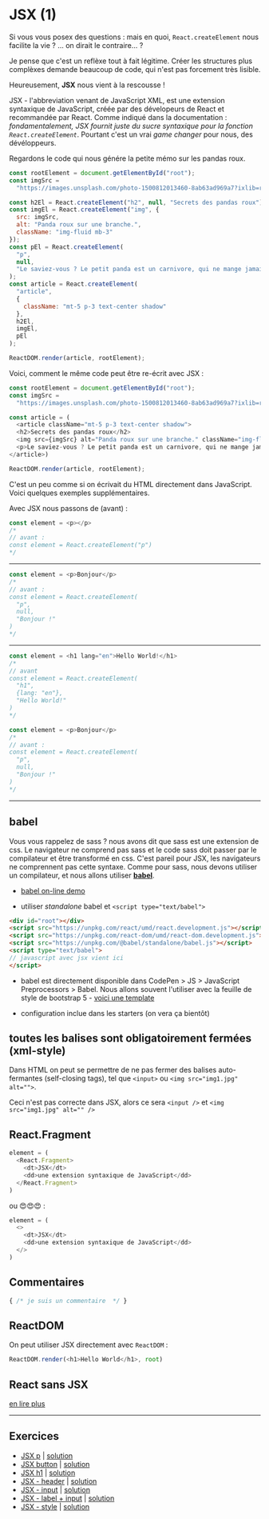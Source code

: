 # JSX  (1)

Si vous vous posex des questions :
  mais en quoi, `React.createElement` nous facilite la vie ? ... on dirait le contraire... ? 
  
Je pense que c'est un reflèxe tout à fait légitime. Créer les structures plus complèxes demande beaucoup de code, qui n'est pas forcement très lisible.

Heureusement, **JSX** nous vient à la rescousse !

JSX - l'abbreviation venant de JavaScript XML, est une extension syntaxique de JavaScript, créée par des dévelopeurs de React et recommandée par React. Comme indiqué dans la documentation : *fondamentalement, JSX fournit juste du sucre syntaxique pour la fonction `React.createElement`*. Pourtant c'est un vrai *game changer* pour nous, des dévéloppeurs.

Regardons le code qui nous génére la petite mémo sur les pandas roux.

```javascript
const rootElement = document.getElementById("root");
const imgSrc =
  "https://images.unsplash.com/photo-1500812013460-8ab63ad969a7?ixlib=rb-1.2.1&q=80&fm=jpg&crop=entropy&cs=tinysrgb&w=400&fit=max&ixid=eyJhcHBfaWQiOjE0NTg5fQ";

const h2El = React.createElement("h2", null, "Secrets des pandas roux");
const imgEl = React.createElement("img", {
  src: imgSrc,
  alt: "Panda roux sur une branche.",
  className: "img-fluid mb-3"
});
const pEl = React.createElement(
  "p",
  null,
  "Le saviez-vous ? Le petit panda est un carnivore, qui ne mange jamais de la viande."
);
const article = React.createElement(
  "article",
  {
    className: "mt-5 p-3 text-center shadow"
  },
  h2El,
  imgEl,
  pEl
);

ReactDOM.render(article, rootElement);
```

Voici, comment le même code peut être re-écrit avec JSX :

```javascript
const rootElement = document.getElementById("root");
const imgSrc =
  "https://images.unsplash.com/photo-1500812013460-8ab63ad969a7?ixlib=rb-1.2.1&q=80&fm=jpg&crop=entropy&cs=tinysrgb&w=400&fit=max&ixid=eyJhcHBfaWQiOjE0NTg5fQ";

const article = (
  <article className="mt-5 p-3 text-center shadow">
  <h2>Secrets des pandas roux</h2>
  <img src={imgSrc} alt="Panda roux sur une branche." className="img-fluid mb-3">
  <p>Le saviez-vous ? Le petit panda est un carnivore, qui ne mange jamais de la viande.</p>
</article>)

ReactDOM.render(article, rootElement);
```

C'est un peu comme si on écrivait du HTML directement dans JavaScript. Voici quelques exemples supplémentaires.

Avec JSX nous passons de (avant) :


```javascript
const element = <p></p>
/*
// avant :
const element = React.createElement("p")
*/
```

---

```javascript
const element = <p>Bonjour</p>
/*
// avant :
const element = React.createElement(
  "p",
  null,
  "Bonjour !"
)
*/
```

---

```javascript
const element = <h1 lang="en">Hello World!</h1>
/*
// avant
const element = React.createElement(
  "h1",
  {lang: "en"},
  "Hello World!"
)
*/
```

```javascript
const element = <p>Bonjour</p>
/*
// avant :
const element = React.createElement(
  "p",
  null,
  "Bonjour !"
)
*/
```

---


## babel

Vous vous rappelez de sass ? nous avons dit que sass est une extension de css. Le navigateur ne comprend pas sass et le code sass doit passer par le compilateur et être transformé en css. C'est pareil pour JSX, les navigateurs ne comprennent pas cette syntaxe. Comme pour sass, nous devons utiliser un compilateur, et nous allons utiliser [**babel**](https://babeljs.io).

- [babel on-line demo](https://babeljs.io/en/repl#?browsers=&build=&builtIns=false&spec=false&loose=false&code_lz=MYewdgzgLgBApgGzgWzmWBeGAeAFgRgD4AJRBEGAdRACcEATbAegMKA&debug=false&forceAllTransforms=false&shippedProposals=false&circleciRepo=&evaluate=false&fileSize=false&timeTravel=false&sourceType=module&lineWrap=true&presets=react&prettier=false&targets=&version=7.7.4&externalPlugins=)

- utiliser *standalone* babel et `<script type="text/babel">`

```html
<div id="root"></div>
<script src="https://unpkg.com/react/umd/react.development.js"></script>
<script src="https://unpkg.com/react-dom/umd/react-dom.development.js"></script>
<script src="https://unpkg.com/@babel/standalone/babel.js"></script>
<script type="text/babel">
// javascript avec jsx vient ici
</script>
```

- babel est directement disponible dans CodePen > JS > JavaScript Preprocessors > Babel. Nous allons souvent l'utiliser avec la feuille de style de bootstrap 5 - [voici une template](https://codepen.io/pen/?template=bGpwWNB)

- configuration inclue dans les starters (on vera ça bientôt)

## toutes les balises sont obligatoirement fermées (xml-style)

Dans HTML on peut se permettre de ne pas fermer des balises auto-fermantes (self-closing tags), tel que `<input>` ou `<img src="img1.jpg" alt="">`.  

Ceci n'est pas correcte dans JSX, alors ce sera `<input />` et `<img src="img1.jpg" alt="" />`

## React.Fragment

```javascript
element = (
  <React.Fragment>
    <dt>JSX</dt>
    <dd>une extension syntaxique de JavaScript</dd>
  </React.Fragment>
)
```

ou 😍😍😍 :

```javascript
element = (
  <>
    <dt>JSX</dt>
    <dd>une extension syntaxique de JavaScript</dd>
  </>
)
```

## Commentaires

```javascript
{ /* je suis un commentaire  */ }
```

## ReactDOM

On peut utiliser JSX directement avec `ReactDOM` :

```javascript
ReactDOM.render(<h1>Hello World</h1>, root)
```

## React sans JSX

[en lire plus](https://fr.reactjs.org/docs/react-without-jsx.html)

--- 

## Exercices

 - [JSX p](https://codepen.io/alyra/pen/OJNbKMo) | [solution](https://codepen.io/alyra/pen/29e2be325c73498465349b7eb816d4b1)
 - [JSX button](https://codepen.io/alyra/pen/MWybNyY) | [solution](https://codepen.io/alyra/pen/24c0e41e939ac4cc1773c654711bf2cd)
 - [JSX h1](https://codepen.io/alyra/pen/wvGoVGR) | [solution](https://codepen.io/alyra/pen/aa7b96a373353287f147da0cf3937fb9?editors=1010)
 - [JSX - header](https://codepen.io/alyra/pen/eYZdoWg) | [solution](https://codepen.io/alyra/pen/50bee6a7d1c810dfccba46d5e4dee82b)
 - [JSX - input](https://codepen.io/alyra/pen/MWyoLrY) | [solution](https://codepen.io/alyra/pen/cf85be5c0ae3a664db66486387b908c5)
 - [JSX - label + input](https://codepen.io/alyra/pen/GRZEzyG) | [solution](https://codepen.io/alyra/pen/3b5c8b252ef90a019d3db1c8990b6677)
 - [JSX - style](https://codepen.io/alyra/pen/vYGJrLx) | [solution](https://codepen.io/alyra/pen/5882c4df35ceb675f3e246b2829bff4a)










